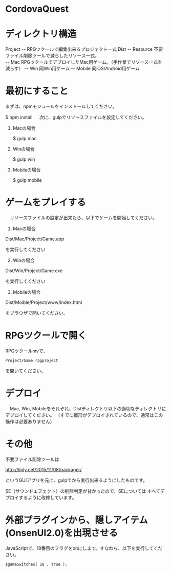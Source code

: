 CordovaQuest
===============

# ディレクトリ構造

 Project -- RPGツクールで編集出来るプロジェクト一式
 Dist 
   -- Resource  不要ファイル削除ツールで減らしたリソース一式。  
   -- Mac       RPGツクールでデプロイしたMac用ゲーム。（手作業でリソース一式を減らす）
   -- Win       同Win用ゲーム
   -- Mobile    同iOS/Android用ゲーム

 

# 最初にすること

 まずは、npmモジュールをインストールしてください。

   $ npm install
　
 次に、gulpでリソースファイルを設定してください。

1. Macの場合

   $ gulp mac

2. Winの場合

   $ gulp win

3. Mobileの場合

   $ gulp mobile


# ゲームをプレイする

　リソースファイルの設定が出来たら、以下でゲームを開始してください。

1. Macの場合

 Dist/Mac/Project/Game.app

を実行してください

2. Winの場合

 Dist/Win/Project/Game.exe
 
を実行してください

3. Mobileの場合

 Dist/Moible/Project/www/index.html

をブラウザで開いてください。

# RPGツクールで開く

 RPGツクールmvで、

    Project/Game.rpgproject

を開いてください。

# デプロイ

　Mac, Win, Mobileをそれぞれ、Distディレクトリ以下の適切なディレクトリにデプロイしてください。
（すでに雛形がデプロイされているので、通常はこの操作は必要ありません）


# その他
  
  不要ファイル削除ツールは

http://liply.net/2015/11/08/packager/

というGUIアプリを元に、gulpでから実行出来るようにしたものです。

 SE（サウンドエフェクト）の削除判定が甘かったので、SEについては
すべてデプロイするように改修しています。


# 外部プラグインから、隠しアイテム(OnsenUI2.0)を出現させる

JavaScriptで、18番目のフラグをonにします。すなわち、以下を実行してください。

    $gameSwitches( 18 , true );







